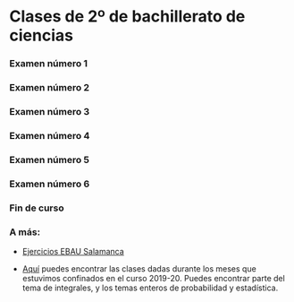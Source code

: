# Clases de 2º de bachillerato de ciencias
### Examen número 1

### Examen número 2


### Examen número 3

### Examen número 4

### Examen número 5

### Examen número 6


### Fin de curso


### A más:
* [Ejercicios EBAU Salamanca](EBAU)

* [Aquí](../confinamiento/BC2/README.md) puedes encontrar las clases dadas
durante los meses que estuvimos confinados en el curso 2019-20. Puedes
encontrar parte del tema de integrales, y los temas enteros de probabilidad y
estadística.


